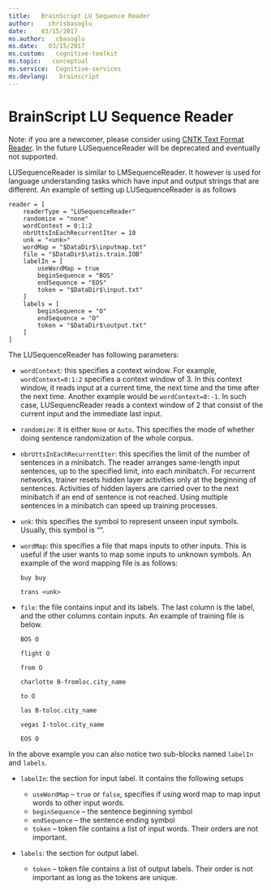 ```yaml
---
title:   BrainScript LU Sequence Reader
author:    chrisbasoglu
date:    03/15/2017
ms.author:   cbasoglu
ms.date:   03/15/2017
ms.custom:   cognitive-toolkit
ms.topic:   conceptual
ms.service:  Cognitive-services
ms.devlang:   brainscript
---
```


# BrainScript LU Sequence Reader

Note: if you are a newcomer, please consider using [CNTK Text Format Reader](./BrainScript-CNTKTextFormat-Reader.md). In the future LUSequenceReader will be deprecated and eventually not supported.

LUSequenceReader is similar to LMSequenceReader. It however is used for language understanding tasks which have input and output strings that are different. An example of setting up LUSequenceReader is as follows

    reader = [
        readerType = "LUSequenceReader"
        randomize = "none"
        wordContext = 0:1:2
        nbrUttsInEachRecurrentIter = 10
        unk = "<unk>"
        wordMap = "$DataDir$\inputmap.txt"
        file = "$DataDir$\atis.train.IOB"
        labelIn = [
            useWordMap = true
            beginSequence = "BOS"
            endSequence = "EOS"
            token = "$DataDir$\input.txt"
        ]
        labels = [
            beginSequence = "O"
            endSequence = "O"
            token = "$DataDir$\output.txt"
        ]
    ]

The LUSequenceReader has following parameters:
* `wordContext`: this specifies a context window. For example, `wordContext=0:1:2` specifies a context window of 3. In this context window, it reads input at a current time, the next time and the time after the next time. Another example would be `wordContext=0:-1`. In such case, LUSequencReader reads a context window of 2 that consist of the current input and the immediate last input.

* `randomize`: it is either `None` or `Auto`. This specifies the mode of whether doing sentence randomization of the whole corpus.

* `nbrUttsInEachRecurrentIter`: this specifies the limit of the number of sentences in a minibatch. The reader arranges same-length input sentences, up to the specified limit, into each minibatch. For recurrent networks, trainer resets hidden layer activities only at the beginning of sentences. Activities of hidden layers are carried over to the next minibatch if an end of sentence is not reached. Using multiple sentences in a minibatch can speed up training processes.

* `unk`: this specifies the symbol to represent unseen input symbols. Usually, this symbol is “<unk>”.

* `wordMap`: this specifies a file that maps inputs to other inputs. This is useful if the user wants to map some inputs to unknown symbols. An example of the word mapping file is as follows:

    `buy buy`

    `trans <unk>`

* `file`: the file contains input and its labels. The last column is the label, and the other columns contain inputs. An example of training file is below. 

    `BOS O`

    `flight O`

    `from O`

    `charlotte B-fromloc.city_name`

    `to O`

    `las B-toloc.city_name`

    `vegas I-toloc.city_name`

    `EOS O`

In the above example you can also notice two sub-blocks named `labelIn` and `labels`.

* `labelIn`: the section for input label. It contains the following setups
  * `useWordMap` – `true` or `false`, specifies if using word map to map input words to other input words.
  * `beginSequence` – the sentence beginning symbol
  * `endSequence` – the sentence ending symbol
  * `token` – token file contains a list of input words. Their orders are not important.

* `labels`: the section for output label.
  * `token` – token file contains a list of output labels. Their order is not important as long as the tokens are unique.